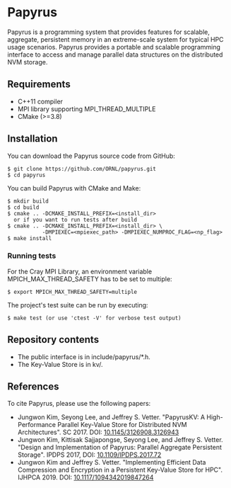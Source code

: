 # Papyrus
Papyrus is a programming system that provides features for scalable, aggregate, persistent memory in an extreme-scale system for typical HPC usage scenarios. Papyrus provides a portable and scalable programming interface to access and manage parallel data structures on the distributed NVM storage.

## Requirements

- C++11 compiler
- MPI library supporting MPI\_THREAD\_MULTIPLE
- CMake (>=3.8)

## Installation

You can download the Papyrus source code from GitHub:

    $ git clone https://github.com/ORNL/papyrus.git
    $ cd papyrus

You can build Papyrus with CMake and Make:

    $ mkdir build
    $ cd build
    $ cmake .. -DCMAKE_INSTALL_PREFIX=<install_dir>
      or if you want to run tests after build
    $ cmake .. -DCMAKE_INSTALL_PREFIX=<install_dir> \
               -DMPIEXEC=<mpiexec_path> -DMPIEXEC_NUMPROC_FLAG=<np_flag>
    $ make install

### Running tests

For the Cray MPI Library, an environment variable MPICH\_MAX\_THREAD\_SAFETY has to be set to multiple:

    $ export MPICH_MAX_THREAD_SAFETY=multiple

The project's test suite can be run by executing:

    $ make test (or use 'ctest -V' for verbose test output)

## Repository contents

- The public interface is in include/papyrus/\*.h.
- The Key-Value Store is in kv/.

## References

To cite Papyrus, please use the following papers:

- Jungwon Kim, Seyong Lee, and Jeffrey S. Vetter. "PapyrusKV: A High-Performance Parallel Key-Value Store for Distributed NVM Architectures". SC 2017. DOI: [10.1145/3126908.3126943](https://doi.org/10.1145/3126908.3126943)
- Jungwon Kim, Kittisak Sajjapongse, Seyong Lee, and Jeffrey S. Vetter. "Design and Implementation of Papyrus: Parallel Aggregate Persistent Storage". IPDPS 2017, DOI: [10.1109/IPDPS.2017.72](https://doi.org/10.1109/IPDPS.2017.72)
- Jungwon Kim and Jeffrey S. Vetter. "Implementing Efficient Data Compression and Encryption in a Persistent Key-Value Store for HPC". IJHPCA 2019. DOI: [10.1117/1094342019847264](https://doi.org/10.1177/1094342019847264)

